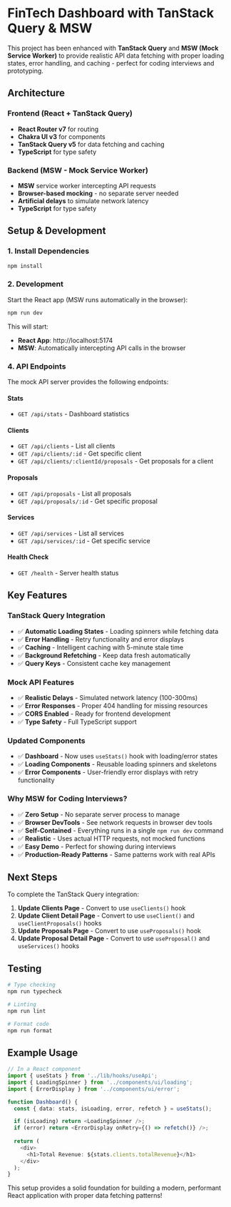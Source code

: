 # FinTech Dashboard with TanStack Query & MSW

This project has been enhanced with **TanStack Query** and **MSW (Mock Service Worker)** to provide realistic API data fetching with proper loading states, error handling, and caching - perfect for coding interviews and prototyping.

## Architecture

### Frontend (React + TanStack Query)
- **React Router v7** for routing
- **Chakra UI v3** for components
- **TanStack Query v5** for data fetching and caching
- **TypeScript** for type safety

### Backend (MSW - Mock Service Worker)
- **MSW** service worker intercepting API requests
- **Browser-based mocking** - no separate server needed
- **Artificial delays** to simulate network latency
- **TypeScript** for type safety

## Setup & Development

### 1. Install Dependencies
```bash
npm install
```

### 2. Development
Start the React app (MSW runs automatically in the browser):
```bash
npm run dev
```

This will start:
- **React App**: http://localhost:5174
- **MSW**: Automatically intercepting API calls in the browser

### 4. API Endpoints

The mock API server provides the following endpoints:

#### Stats
- `GET /api/stats` - Dashboard statistics

#### Clients
- `GET /api/clients` - List all clients
- `GET /api/clients/:id` - Get specific client
- `GET /api/clients/:clientId/proposals` - Get proposals for a client

#### Proposals
- `GET /api/proposals` - List all proposals
- `GET /api/proposals/:id` - Get specific proposal

#### Services
- `GET /api/services` - List all services
- `GET /api/services/:id` - Get specific service

#### Health Check
- `GET /health` - Server health status

## Key Features

### TanStack Query Integration
- ✅ **Automatic Loading States** - Loading spinners while fetching data
- ✅ **Error Handling** - Retry functionality and error displays
- ✅ **Caching** - Intelligent caching with 5-minute stale time
- ✅ **Background Refetching** - Keep data fresh automatically
- ✅ **Query Keys** - Consistent cache key management

### Mock API Features
- ✅ **Realistic Delays** - Simulated network latency (100-300ms)
- ✅ **Error Responses** - Proper 404 handling for missing resources
- ✅ **CORS Enabled** - Ready for frontend development
- ✅ **Type Safety** - Full TypeScript support

### Updated Components
- ✅ **Dashboard** - Now uses `useStats()` hook with loading/error states
- ✅ **Loading Components** - Reusable loading spinners and skeletons
- ✅ **Error Components** - User-friendly error displays with retry functionality

### Why MSW for Coding Interviews?
- ✅ **Zero Setup** - No separate server process to manage
- ✅ **Browser DevTools** - See network requests in browser dev tools
- ✅ **Self-Contained** - Everything runs in a single `npm run dev` command
- ✅ **Realistic** - Uses actual HTTP requests, not mocked functions
- ✅ **Easy Demo** - Perfect for showing during interviews
- ✅ **Production-Ready Patterns** - Same patterns work with real APIs

## Next Steps

To complete the TanStack Query integration:

1. **Update Clients Page** - Convert to use `useClients()` hook
2. **Update Client Detail Page** - Convert to use `useClient()` and `useClientProposals()` hooks  
3. **Update Proposals Page** - Convert to use `useProposals()` hook
4. **Update Proposal Detail Page** - Convert to use `useProposal()` and `useServices()` hooks

## Testing

```bash
# Type checking
npm run typecheck

# Linting
npm run lint

# Format code
npm run format
```

## Example Usage

```typescript
// In a React component
import { useStats } from '../lib/hooks/useApi';
import { LoadingSpinner } from '../components/ui/loading';
import { ErrorDisplay } from '../components/ui/error';

function Dashboard() {
  const { data: stats, isLoading, error, refetch } = useStats();

  if (isLoading) return <LoadingSpinner />;
  if (error) return <ErrorDisplay onRetry={() => refetch()} />;
  
  return (
    <div>
      <h1>Total Revenue: ${stats.clients.totalRevenue}</h1>
    </div>
  );
}
```

This setup provides a solid foundation for building a modern, performant React application with proper data fetching patterns!
